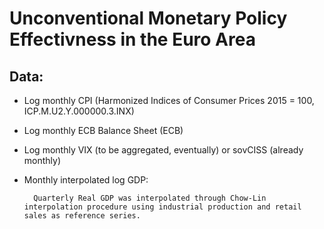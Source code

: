 # Unconventional Monetary Policy Effectivness in the Euro Area
## Data: 
- Log monthly CPI (Harmonized Indices of Consumer Prices 2015 = 100, ICP.M.U2.Y.000000.3.INX)

- Log monthly ECB Balance Sheet (ECB)
- Log monthly VIX (to be aggregated, eventually) or sovCISS (already monthly)
- Monthly interpolated log GDP:         

        Quarterly Real GDP was interpolated through Chow-Lin interpolation procedure using industrial production and retail sales as reference series.
